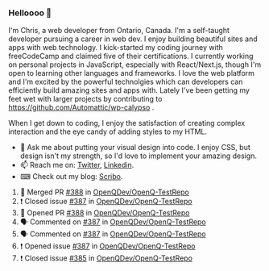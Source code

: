 ### Helloooo 👋

I'm Chris, a web developer from Ontario, Canada. I'm a self-taught developer pursuing a career in web dev. I enjoy building beautiful sites and apps with web technology.
I kick-started my coding journey with freeCodeCamp and claimed five of their certifications.  I currently working on personal projects in JavaScript, especially with React/Next.js, though I'm open to learning other languages and frameworks. I love the web platform and I'm excited by the powerful technolgies which can developers can efficiently build amazing sites and apps with. Lately I've been getting my feet wet with larger projects by contributing to https://github.com/Automattic/wp-calypso .

When I get down to coding, I enjoy the satisfaction of creating complex interaction and the eye candy of adding styles to my HTML. 

- 💬 Ask me about putting your visual design into code. I enjoy CSS, but design isn't my strength, so I'd love to implement your amazing design.
- 📫 Reach me on: [Twitter](https://twitter.com/Christo28120856), [Linkedin](https://www.linkedin.com/in/christopher-stevers-07b9a5204/).
- ⌨ Check out my blog: [Scribo](https://christopherstevers.cf).
<!--
**Christopher-Stevers/Christopher-Stevers** is a ✨ _special_ ✨ repository because its `README.md` (this file) appears on your GitHub profile.

Here are some ideas to get you started:

- 🔭 I’m currently working on ...
- 🌱 I’m currently learning ...
- 👯 I’m looking to collaborate on ...
- 🤔 I’m looking for help with ...
- 😄 Pronouns: ...
- ⚡ Fun fact: ...
-->

<!--START_SECTION:activity-->
1. 🎉 Merged PR [#388](https://github.com/OpenQDev/OpenQ-TestRepo/pull/388) in [OpenQDev/OpenQ-TestRepo](https://github.com/OpenQDev/OpenQ-TestRepo)
2. ❗️ Closed issue [#387](https://github.com/OpenQDev/OpenQ-TestRepo/issues/387) in [OpenQDev/OpenQ-TestRepo](https://github.com/OpenQDev/OpenQ-TestRepo)
3. 💪 Opened PR [#388](https://github.com/OpenQDev/OpenQ-TestRepo/pull/388) in [OpenQDev/OpenQ-TestRepo](https://github.com/OpenQDev/OpenQ-TestRepo)
4. 🗣 Commented on [#387](https://github.com/OpenQDev/OpenQ-TestRepo/issues/387) in [OpenQDev/OpenQ-TestRepo](https://github.com/OpenQDev/OpenQ-TestRepo)
5. 🗣 Commented on [#387](https://github.com/OpenQDev/OpenQ-TestRepo/issues/387) in [OpenQDev/OpenQ-TestRepo](https://github.com/OpenQDev/OpenQ-TestRepo)
6. ❗️ Opened issue [#387](https://github.com/OpenQDev/OpenQ-TestRepo/issues/387) in [OpenQDev/OpenQ-TestRepo](https://github.com/OpenQDev/OpenQ-TestRepo)
7. ❗️ Closed issue [#385](https://github.com/OpenQDev/OpenQ-TestRepo/issues/385) in [OpenQDev/OpenQ-TestRepo](https://github.com/OpenQDev/OpenQ-TestRepo)
<!--END_SECTION:activity-->
